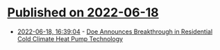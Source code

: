 # [Published on 2022-06-18](index.md)

* [2022-06-18, 16:39:04](https://news.ycombinator.com/item?id=31791444) - [Doe Announces Breakthrough in Residential Cold Climate Heat Pump Technology](https://www.energy.gov/articles/doe-announces-breakthrough-residential-cold-climate-heat-pump-technology)
